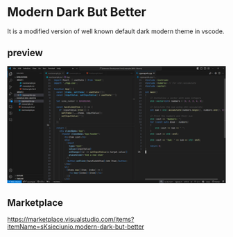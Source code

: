 # Modern Dark But Better
It is a modified version of well known default dark modern theme in vscode. 

## preview 
![Preview](modern-dark-but-better.png)

## Marketplace
https://marketplace.visualstudio.com/items?itemName=sKsieciunio.modern-dark-but-better
